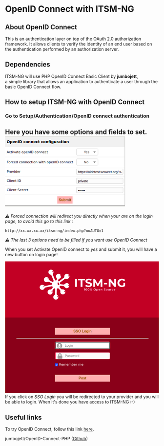 # OpenID Connect with ITSM-NG

## About OpenID Connect
This is an authentication layer on top of the OAuth 2.0 authorization framework. It allows clients to verify the identity of an end user based on the authentication performed by an authorization server.

## Dependencies

ITSM-NG will use PHP OpenID Connect Basic Client by **jumbojett**, \
a simple library that allows an application to authenticate a user through the basic OpenID Connect flow.

## How to setup ITSM-NG with OpenID Connect

### Go to Setup/Authentication/OpenID connect authentication
Here you have some options and fields to set.\
![](img/oidc/oidc_config.png)
---
***⚠*** *Forced connection will redirect you directly when your are on the login page, to avoid this go to this link :*
```
http://xx.xx.xx.xx/itsm-ng/index.php?noAUTO=1
```
***⚠*** *The last 3 options need to be filled if you want use OpenID Connect*

When you set Activate OpenID connect to *yes* and submit it, you will have a new button on login page!

![](img/oidc/oidc_login.png) \
If you click on *SSO Login* you will be redirected to your provider and you will be able to login. When it's done you have access to ITSM-NG :-)

## Useful links

To try OpenID Connect, follow this link [here](https://oidctest.wsweet.org//oauth2).

jumbojett/OpenID-Connect-PHP ([Github](https://github.com/jumbojett/OpenID-Connect-PHP))
